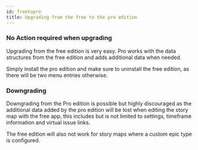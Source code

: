 ```yaml
---
id: freetopro
title: Upgrading from the free to the pro edition
---
```


### No Action required when upgrading

Upgrading from the free edition is very easy. Pro works with 
the data structures from the free edition and adds additional data when needed.

Simply install the pro edition and make sure to uninstall the free edition, as 
there will be two menu entries otherwise.

### Downgrading

Downgrading from the Pro edition is possible but highly discouraged
as the additional data added by the pro edition will be lost
when editing the story map with the free app, this includes but is
not limited to settings, timeframe information and virtual issue links.

The free edition will also not work for story maps where a custom
epic type is configured.
